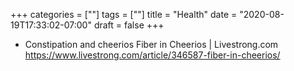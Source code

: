 +++
categories = [""]
tags = [""]
title = "Health"
date = "2020-08-19T17:33:02-07:00"
draft = false
+++

* Constipation and cheerios
Fiber in Cheerios | Livestrong.com
https://www.livestrong.com/article/346587-fiber-in-cheerios/
